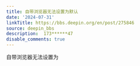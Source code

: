 ```yaml
---
title: 自带浏览器无法设置为默认
date: '2024-07-31'
linkTitle: https://bbs.deepin.org/en/post/275846
source: deepin_bbs
description:  173******47 
disable_comments: true
---
```

自带浏览器无法设置为
